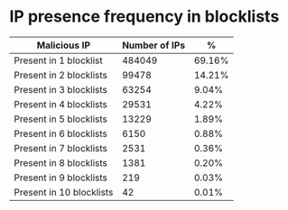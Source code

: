 # IP presence frequency in blocklists
| Malicious IP | Number of IPs | % |
|----|----|----|
| Present in 1 blocklist | 484049 | 69.16% |
| Present in 2 blocklists | 99478 | 14.21% |
| Present in 3 blocklists | 63254 | 9.04% |
| Present in 4 blocklists | 29531 | 4.22% |
| Present in 5 blocklists | 13229 | 1.89% |
| Present in 6 blocklists | 6150 | 0.88% |
| Present in 7 blocklists | 2531 | 0.36% |
| Present in 8 blocklists | 1381 | 0.20% |
| Present in 9 blocklists | 219 | 0.03% |
| Present in 10 blocklists | 42 | 0.01% |
